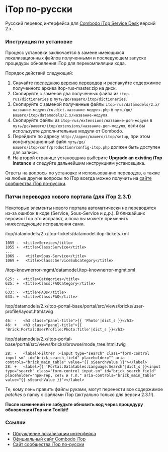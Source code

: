 iTop по-русски
==============

Русский перевод интерфейса для [Combodo iTop Service Desk](www.combodo.com/itop) версий 2.x.

### Инструкция по установке

Процесс установки заключается в замене имеющихся локализационных файлов полученными и последующем запуске процедуры обновления iTop для перекомпиляции кода.

Порядок действий следующий:

1. Скачайте [последнюю версию переводов](https://github.com/vbkunin/itop-rus/archive/master.zip) и распакуйте содержимое полученного архива itop-rus-master.zip на диск.
2. Скопируйте с заменой два полученных файла из `itop-rus/dictionaries` в `путь/до/вашего/itop/dictionaries`.
3. Скопируйте с заменой полученные файлы `itop-rus/datamodels/2.x/название-модуля/ru.dict.название-модуля.php` в `путь/до/вашего/itop/datamodels/2.x/название-модуля`.
4. Скопируйте файлы из `itop-rus/extensions/название-доп-модуля` в `путь/до/вашего/itop/extensions/название-доп-модуля`, если вы используете дополнительные модули от Combodo.
5. Перейдите по адресу `http://адрес/вашего/itop/setup`, при этом конфигурационный файл `путь/до/вашего/itop/conf/production/config-itop.php` должен быть доступен для записи.
6. На второй странице установщика выберите **Upgrade an existing iTop instance** и следуйте дальнейшим инструкциям установщика.

Ответы на вопросы по установке и использованию переводов, а также на любые другие вопросы по iTop всегда можно получить на [сайте сообщества iTop по-русски](http://community.itop-itsm.ru).

### Патчи переводов нового портала (для iTop 2.3.1)

Некоторые элементы нового портала автоматически не переводятся из-за ошибок в коде (Service, Sous-Service и д.р.). В ближайших версиях iTop это исправят, а пока вы можете применить нижеследующие исправления сами.

itop/datamodels/2.x/itop-tickets/datamodel.itop-tickets.xml
```
1055 -  <title>Service</title>
1055 +  <title>Class:Service</title>
...
1069 -   <title>Sous-Service</title>
1069 +   <title>Class:ServiceSubcategory</title>
```

/itop-knownerror-mgmt/datamodel.itop-knownerror-mgmt.xml
```
625: -  <title>Catégories</title>
625: +  <title>Class:FAQCategory</title>
...
633: -  <title>FAQs</title>
633: +  <title>Class:FAQ</title>
```

itop/datamodels/2.x/itop-portal-base/portal/src/views/bricks/user-profile/layout.html.twig
```
46: -   <h3 class="panel-title">{{ 'Photo'|dict_s }}</h3>
46: +   <h3 class="panel-title">{{ 'Brick:Portal:UserProfile:Photo:Title'|dict_s }}</h3>
```

itop/datamodels/2.x/itop-portal-base/portal/src/views/bricks/browse/mode_tree.html.twig
```
28: -   <label>Filtrer :<input type="search" class="form-control input-sm" id="brick_search_field" placeholder="" aria-controls="brick_main_table" value="{{ sSearchValue }}"></label>
28: +   <label>{{ 'Portal:Datatables:Language:Search'|dict_s }}<input type="search" class="form-control input-sm" id="brick_search_field" placeholder="принтер, сеть и т.п." aria-controls="brick_main_table" value="{{ sSearchValue }}"></label>
```

Те, кому лень править файлы руками, могут перенести все содержимое _patches_ в папку с файлами iTop (актуально только для версии 2.3.1!).

**После изменений не забудьте обновить код через процедуру обновления iTop или Toolkit!**


### Ссылки
 - [Обсуждение локализации интерфейса](http://community.itop-itsm.ru/t/lokalizacziya-interfejsa/25)
 - [Официальный сайт Combodo iTop](http://www.combodo.com/itop)
 - [Cайт сообщества iTop по-русски](http://community.itop-itsm.ru)
